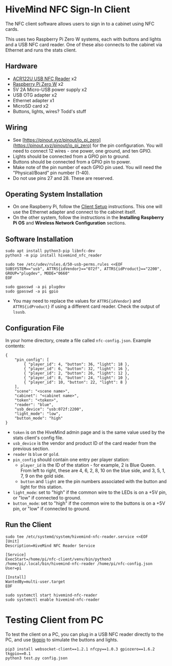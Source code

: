 # HiveMind NFC Sign-In Client

The NFC client software allows users to sign in to a cabinet using NFC cards.

This uses two Raspberry Pi Zero W systems, each with buttons and lights and a USB NFC card reader. One of these also connects to the cabinet via Ethernet and runs the stats client.

## Hardware

- [ACR122U USB NFC Reader](https://www.acs.com.hk/en/products/3/acr122u-usb-nfc-reader/) x2
- [Raspberry Pi Zero W](https://www.raspberrypi.com/products/raspberry-pi-zero-w/) x2
- 5V 2A Micro-USB power supply x2
- USB OTG adapter x2
- Ethernet adapter x1
- MicroSD card x2
- Buttons, lights, wires? Todd's stuff

## Wiring

- See [https://pinout.xyz/pinout/io_pi_zero](https://pinout.xyz/pinout/io_pi_zero) for the pin configuration. You will need to connect 12 wires - one power, one ground, and ten GPIO.
- Lights should be connected from a GPIO pin to ground.
- Buttons should be connected from a GPIO pin to power.
- Make note of the pin number of each GPIO pin used. You will need the "Physical/Board" pin number (1-40).
- Do not use pins 27 and 28. These are reserved.

## Operating System Installation

- On one Raspberry Pi, follow the [Client Setup](../CLIENT_SETUP.md) instructions. This one will use the Ethernet adapter and connect to the cabinet itself.
- On the other system, follow the instructions in the **Installing Raspberry Pi OS** and **Wireless Network Configuration** sections.

## Software Installation

```
sudo apt install python3-pip libnfc-dev
python3 -m pip install hivemind_nfc_reader

sudo tee /etc/udev/rules.d/50-usb-perms.rules <<EOF
SUBSYSTEM=="usb", ATTRS{idVendor}=="072f", ATTRS{idProduct}=="2200", GROUP="plugdev", MODE="0660"
EOF

sudo gpasswd -a pi plugdev
sudo gpasswd -a pi gpio
```

- You may need to replace the values for `ATTRS{idVendor}` and `ATTRS{idProduct}` if using a different card reader. Check the output of `lsusb`.

## Configuration File

In your home directory, create a file called `nfc-config.json`. Example contents:

```
{
    "pin_config": [
        { "player_id": 4, "button": 36, "light": 18 },
        { "player_id": 6, "button": 32, "light": 16 },
        { "player_id": 2, "button": 26, "light": 12 },
        { "player_id": 8, "button": 24, "light": 10 },
        { "player_id": 10, "button": 22, "light": 8 }
    ],
    "scene": "<scene name>",
    "cabinet": "<cabinet name>",
    "token": "<token>",
    "reader": "blue",
    "usb_device": "usb:072f:2200",
    "light_mode": "low",
    "button_mode": "high"
}
```

- `token` is on the HiveMind admin page and is the same value used by the stats client's config file.
- `usb_device` is the vendor and product ID of the card reader from the previous section.
- `reader` is `blue` or `gold`.
- `pin_config` should contain one entry per player station:
  - `player_id` is the ID of the station - for example, 2 is Blue Queen. From left to right, these are 4, 6, 2, 8, 10 on the blue side, and 3, 5, 1, 7, 9 on the gold side.
  - `button` and `light` are the pin numbers associated with the button and light for this station.
- `light_mode`: set to "high" if the common wire to the LEDs is on a +5V pin, or "low" if connected to ground.
- `button_mode`: set to "high" if the common wire to the buttons is on a +5V pin, or "low" if connected to ground.

## Run the Client

```
sudo tee /etc/systemd/system/hivemind-nfc-reader.service <<EOF
[Unit]
Description=HiveMind NFC Reader Service

[Service]
ExecStart=/home/pi/nfc-client/venv/bin/python3 /home/pi/.local/bin/hivemind-nfc-reader /home/pi/nfc-config.json
User=pi

[Install]
WantedBy=multi-user.target
EOF

sudo systemctl start hivemind-nfc-reader
sudo systemctl enable hivemind-nfc-reader
```

# Testing Client from PC

To test the client on a PC, you can plug in a USB NFC reader directly to the PC, and use [tkgpio](https://github.com/wallysalami/tkgpio) to simulate the buttons and lights.

```
pip3 install websocket-client==1.2.1 nfcpy==1.0.3 gpiozero==1.6.2 tkgpio==0.1
python3 test.py config.json
```
